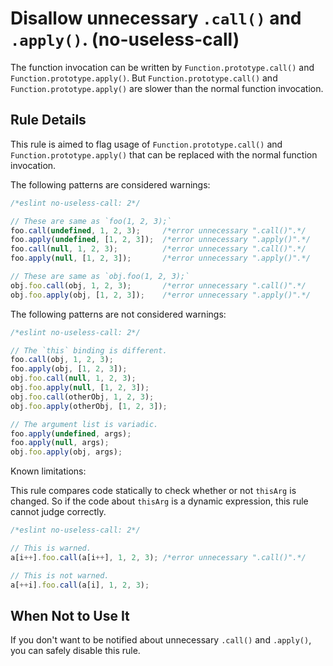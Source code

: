 # Disallow unnecessary `.call()` and `.apply()`. (no-useless-call)

The function invocation can be written by `Function.prototype.call()` and `Function.prototype.apply()`.
But `Function.prototype.call()` and `Function.prototype.apply()` are slower than the normal function invocation.

## Rule Details

This rule is aimed to flag usage of `Function.prototype.call()` and `Function.prototype.apply()` that can be replaced with the normal function invocation.

The following patterns are considered warnings:

```js
/*eslint no-useless-call: 2*/

// These are same as `foo(1, 2, 3);`
foo.call(undefined, 1, 2, 3);     /*error unnecessary ".call()".*/
foo.apply(undefined, [1, 2, 3]);  /*error unnecessary ".apply()".*/
foo.call(null, 1, 2, 3);          /*error unnecessary ".call()".*/
foo.apply(null, [1, 2, 3]);       /*error unnecessary ".apply()".*/

// These are same as `obj.foo(1, 2, 3);`
obj.foo.call(obj, 1, 2, 3);       /*error unnecessary ".call()".*/
obj.foo.apply(obj, [1, 2, 3]);    /*error unnecessary ".apply()".*/
```

The following patterns are not considered warnings:

```js
/*eslint no-useless-call: 2*/

// The `this` binding is different.
foo.call(obj, 1, 2, 3);
foo.apply(obj, [1, 2, 3]);
obj.foo.call(null, 1, 2, 3);
obj.foo.apply(null, [1, 2, 3]);
obj.foo.call(otherObj, 1, 2, 3);
obj.foo.apply(otherObj, [1, 2, 3]);

// The argument list is variadic.
foo.apply(undefined, args);
foo.apply(null, args);
obj.foo.apply(obj, args);
```

Known limitations:

This rule compares code statically to check whether or not `thisArg` is changed.
So if the code about `thisArg` is a dynamic expression, this rule cannot judge correctly.

```js
/*eslint no-useless-call: 2*/

// This is warned.
a[i++].foo.call(a[i++], 1, 2, 3); /*error unnecessary ".call()".*/

// This is not warned.
a[++i].foo.call(a[i], 1, 2, 3);
```

## When Not to Use It

If you don't want to be notified about unnecessary `.call()` and `.apply()`, you can safely disable this rule.
